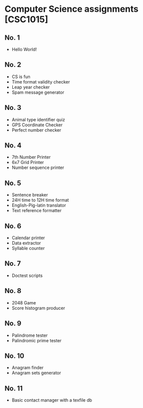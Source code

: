 # Computer Science assignments [CSC1015]

## No. 1
- Hello World!

## No. 2
- CS is fun
- Time format validity checker
- Leap year checker
- Spam message generator

## No. 3
- Animal type identifier quiz
- GPS Coordinate Checker
- Perfect number checker

## No. 4
- 7th Number Printer
- 6x7 Grid Printer
- Number sequence printer

## No. 5
- Sentence breaker
- 24H time to 12H time format
- English-Pig-latin translator
- Text reference formatter

## No. 6
- Calendar printer
- Data extractor
- Syllable counter

## No. 7
- Doctest scripts

## No. 8
- 2048 Game
- Score histogram producer

## No. 9
- Palindrome tester
- Palindromic prime tester

## No. 10
- Anagram finder
- Anagram sets generator

## No. 11
- Basic contact manager with a texfile db
